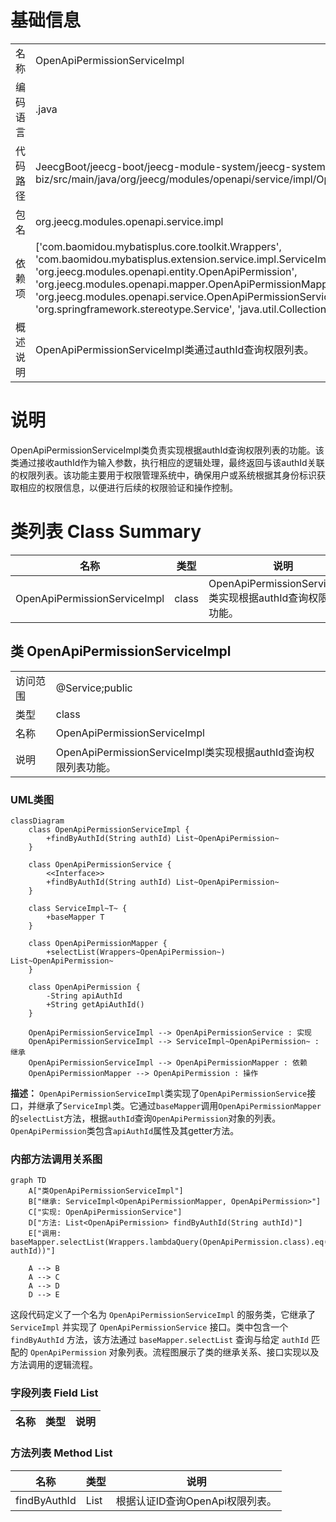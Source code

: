 # 基础信息

|      |      |
|------|------|
| 名称 | OpenApiPermissionServiceImpl |
| 编码语言 | .java |
| 代码路径 | JeecgBoot/jeecg-boot/jeecg-module-system/jeecg-system-biz/src/main/java/org/jeecg/modules/openapi/service/impl/OpenApiPermissionServiceImpl.java |
| 包名 | org.jeecg.modules.openapi.service.impl |
| 依赖项 | ['com.baomidou.mybatisplus.core.toolkit.Wrappers', 'com.baomidou.mybatisplus.extension.service.impl.ServiceImpl', 'org.jeecg.modules.openapi.entity.OpenApiPermission', 'org.jeecg.modules.openapi.mapper.OpenApiPermissionMapper', 'org.jeecg.modules.openapi.service.OpenApiPermissionService', 'org.springframework.stereotype.Service', 'java.util.Collections', 'java.util.List'] |
| 概述说明 | OpenApiPermissionServiceImpl类通过authId查询权限列表。 |

# 说明

OpenApiPermissionServiceImpl类负责实现根据authId查询权限列表的功能。该类通过接收authId作为输入参数，执行相应的逻辑处理，最终返回与该authId关联的权限列表。该功能主要用于权限管理系统中，确保用户或系统根据其身份标识获取相应的权限信息，以便进行后续的权限验证和操作控制。

# 类列表 Class Summary

| 名称   | 类型  | 说明 |
|-------|------|-------------|
| OpenApiPermissionServiceImpl | class | OpenApiPermissionServiceImpl类实现根据authId查询权限列表功能。 |



## 类 OpenApiPermissionServiceImpl

|      |      |
|------|------|
| 访问范围 | @Service;public |
| 类型 | class |
| 名称 | OpenApiPermissionServiceImpl |
| 说明 | OpenApiPermissionServiceImpl类实现根据authId查询权限列表功能。 |


### UML类图

```mermaid
classDiagram
    class OpenApiPermissionServiceImpl {
        +findByAuthId(String authId) List~OpenApiPermission~
    }

    class OpenApiPermissionService {
        <<Interface>>
        +findByAuthId(String authId) List~OpenApiPermission~
    }

    class ServiceImpl~T~ {
        +baseMapper T
    }

    class OpenApiPermissionMapper {
        +selectList(Wrappers~OpenApiPermission~) List~OpenApiPermission~
    }

    class OpenApiPermission {
        -String apiAuthId
        +String getApiAuthId()
    }

    OpenApiPermissionServiceImpl --> OpenApiPermissionService : 实现
    OpenApiPermissionServiceImpl --> ServiceImpl~OpenApiPermission~ : 继承
    OpenApiPermissionServiceImpl --> OpenApiPermissionMapper : 依赖
    OpenApiPermissionMapper --> OpenApiPermission : 操作
```

**描述：**
`OpenApiPermissionServiceImpl`类实现了`OpenApiPermissionService`接口，并继承了`ServiceImpl`类。它通过`baseMapper`调用`OpenApiPermissionMapper`的`selectList`方法，根据`authId`查询`OpenApiPermission`对象的列表。`OpenApiPermission`类包含`apiAuthId`属性及其getter方法。


### 内部方法调用关系图

```mermaid
graph TD
    A["类OpenApiPermissionServiceImpl"]
    B["继承: ServiceImpl<OpenApiPermissionMapper, OpenApiPermission>"]
    C["实现: OpenApiPermissionService"]
    D["方法: List<OpenApiPermission> findByAuthId(String authId)"]
    E["调用: baseMapper.selectList(Wrappers.lambdaQuery(OpenApiPermission.class).eq(OpenApiPermission::getApiAuthId, authId))"]

    A --> B
    A --> C
    A --> D
    D --> E
```

这段代码定义了一个名为 `OpenApiPermissionServiceImpl` 的服务类，它继承了 `ServiceImpl` 并实现了 `OpenApiPermissionService` 接口。类中包含一个 `findByAuthId` 方法，该方法通过 `baseMapper.selectList` 查询与给定 `authId` 匹配的 `OpenApiPermission` 对象列表。流程图展示了类的继承关系、接口实现以及方法调用的逻辑流程。

### 字段列表 Field List

| 名称  | 类型  | 说明 |
|-------|-------|------|

### 方法列表 Method List

| 名称  | 类型  | 说明 |
|-------|-------|------|
| findByAuthId | List<OpenApiPermission> | 根据认证ID查询OpenApi权限列表。 |




